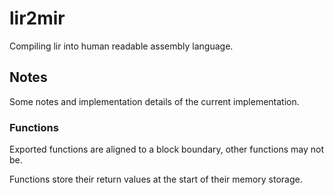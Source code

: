 # lir2mir

Compiling lir into human readable assembly language.

## Notes

Some notes and implementation details of the current implementation.

### Functions

Exported functions are aligned to a block boundary, other functions may not be.

Functions store their return values at the start of their memory storage.